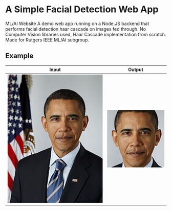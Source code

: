 # A Simple Facial Detection Web App
ML/AI Website
A demo web app running on a Node.JS backend that performs facial detection haar cascade on images fed through. No Computer Vision libraries used, Haar Cascade implementation from scratch. Made for Rutgers IEEE ML/AI subgroup.

## Example

Input | Output
:---:|:---:
![alt text](example1.jpg "Input") | ![alt text](example2.png "Output")
